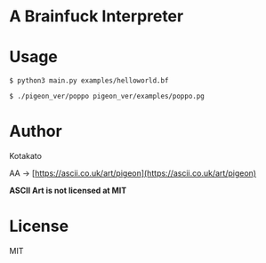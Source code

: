 # A Brainfuck Interpreter

# Usage

`$ python3 main.py examples/helloworld.bf`

`$ ./pigeon_ver/poppo pigeon_ver/examples/poppo.pg`

# Author
Kotakato

AA -> [https://ascii.co.uk/art/pigeon](https://ascii.co.uk/art/pigeon)

**ASCII Art is not licensed at MIT**

# License
MIT
